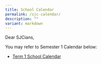 ```yaml
---
title: School Calendar
permalink: /sjc-calendar/
description: ""
variant: markdown
---
```

Dear SJCians,

You may refer to Semester 1 Calendar below:

* [Term 1 School Calendar](https://www.chijstjosephsconvent.moe.edu.sg/files/school_calendar_for_the_month_of_Term_1_2024.pdf)